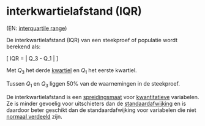 # interkwartielafstand (IQR)

(EN: [interquartile range](../en/interquartile-range.md))

De interkwartielafstand (IQR) van een steekproef of populatie wordt berekend als:

\[ IQR = | Q_3 - Q_1 | \]

Met $Q_3$ het derde [kwartiel](percentiel.md#kwartiel) en $Q_1$ het eerste kwartiel.

Tussen $Q_1$ en $Q_3$ liggen 50% van de waarnemingen in de steekproef.

De interkwartielafstand is een [spreidingsmaat](spreidingsmaat.md) voor [kwantitatieve](meetniveau.md#kwantitatieve-variabelen) variabelen. Ze is minder gevoelig voor uitschieters dan de [standaardafwijking](variantie.md#standaardafwijking-van-een-steekproef) en is daardoor beter geschikt dan de standaardafwijking voor variabelen die niet [normaal verdeeld](normale-verdeling.md) zijn.
